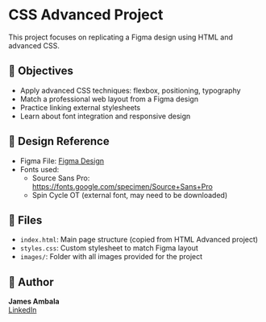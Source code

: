 # CSS Advanced Project

This project focuses on replicating a Figma design using HTML and advanced CSS.

## 🧠 Objectives
- Apply advanced CSS techniques: flexbox, positioning, typography
- Match a professional web layout from a Figma design
- Practice linking external stylesheets
- Learn about font integration and responsive design

## 🎨 Design Reference
- Figma File: [Figma Design](https://www.figma.com/file/...)
- Fonts used:
  - Source Sans Pro: https://fonts.google.com/specimen/Source+Sans+Pro
  - Spin Cycle OT (external font, may need to be downloaded)

## 📄 Files
- `index.html`: Main page structure (copied from HTML Advanced project)
- `styles.css`: Custom stylesheet to match Figma layout
- `images/`: Folder with all images provided for the project

## 🧑 Author
**James Ambala**  
[LinkedIn](https://www.linkedin.com/in/james-ambala-a197a7365)

